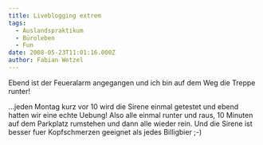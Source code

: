 ```yaml
---
title: Liveblogging extrem
tags:
  - Auslandspraktikum
  - Büroleben
  - Fun
date: 2008-05-23T11:01:16.000Z
author: Fabian Wetzel
---
```


Ebend ist der Feueralarm angegangen und ich bin auf dem Weg die Treppe runter!

...jeden Montag kurz vor 10 wird die Sirene einmal getestet und ebend hatten wir eine echte Uebung! Also alle einmal runter und raus, 10 Minuten auf dem Parkplatz rumstehen und dann alle wieder rein. Und die Sirene ist besser fuer Kopfschmerzen geeignet als jedes Billigbier ;-)


